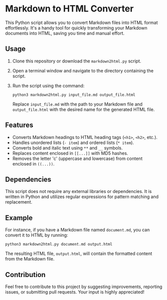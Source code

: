 # Markdown to HTML Converter

This Python script allows you to convert Markdown files into HTML format effortlessly. It's a handy tool for quickly transforming your Markdown documents into HTML, saving you time and manual effort.

## Usage

1. Clone this repository or download the `markdown2html.py` script.
2. Open a terminal window and navigate to the directory containing the script.
3. Run the script using the command:

   ```
   python3 markdown2html.py input_file.md output_file.html
   ```

   Replace `input_file.md` with the path to your Markdown file and `output_file.html` with the desired name for the generated HTML file.

## Features

- Converts Markdown headings to HTML heading tags (`<h1>`, `<h2>`, etc.).
- Handles unordered lists (`- item`) and ordered lists (`* item`).
- Converts bold and italic text using `**` and `__` symbols.
- Replaces content enclosed in `[[...]]` with MD5 hashes.
- Removes the letter 'c' (uppercase and lowercase) from content enclosed in `((...))`.

## Dependencies

This script does not require any external libraries or dependencies. It is written in Python and utilizes regular expressions for pattern matching and replacement.

## Example

For instance, if you have a Markdown file named `document.md`, you can convert it to HTML by running:

```
python3 markdown2html.py document.md output.html
```

The resulting HTML file, `output.html`, will contain the formatted content from the Markdown file.

## Contribution

Feel free to contribute to this project by suggesting improvements, reporting issues, or submitting pull requests. Your input is highly appreciated!
